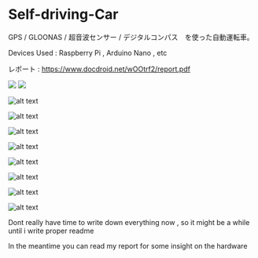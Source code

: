 # Self-driving-Car
GPS / GLOONAS / 超音波センサー / デジタルコンパス　を使った自動運転車。

Devices Used : Raspberry Pi , Arduino Nano , etc 

レポート :  https://www.docdroid.net/wOOtrf2/report.pdf

![](https://j.gifs.com/XL6wpV.gif)
![](gif.gif)

![alt text](https://i.imgur.com/CHn5khr.jpg)

![alt text](https://i.imgur.com/koDG4cq.png)

![alt text](https://i.imgur.com/aj91Yrd.jpg) 

![alt text](https://i.imgur.com/2ZZ6fFv.jpg)

![alt text](https://i.imgur.com/dEF7LYh.jpg)

![alt text](https://i.imgur.com/RodWqA0.jpg)

![alt text](https://i.imgur.com/JuGyrGo.jpg)

![alt text](https://i.imgur.com/ugVfOMD.jpg)


Dont really have time to write down everything now , so it might be a while until i write proper readme

In the meantime you can read my report for some insight on the hardware 



